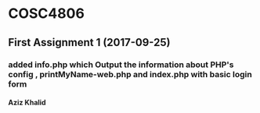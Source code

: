 # COSC4806
## First Assignment 1 (2017-09-25)
### added info.php which Output the information about PHP's config , printMyName-web.php and index.php with basic login form

#### Aziz Khalid
